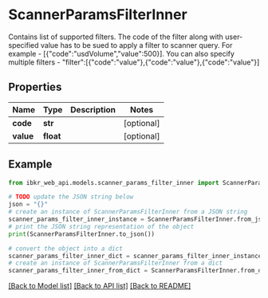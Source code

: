 # ScannerParamsFilterInner

Contains list of supported filters. The code of the filter along with user-specified value has to be sued to apply a filter to scanner query. For example - [{\"code\":\"usdVolume\",\"value\":500}]. You can also specify multiple filters - \"filter\":[{\"code\":\"value\"},{\"code\":\"value\"},{\"code\":\"value\"}]

## Properties

Name | Type | Description | Notes
------------ | ------------- | ------------- | -------------
**code** | **str** |  | [optional] 
**value** | **float** |  | [optional] 

## Example

```python
from ibkr_web_api.models.scanner_params_filter_inner import ScannerParamsFilterInner

# TODO update the JSON string below
json = "{}"
# create an instance of ScannerParamsFilterInner from a JSON string
scanner_params_filter_inner_instance = ScannerParamsFilterInner.from_json(json)
# print the JSON string representation of the object
print(ScannerParamsFilterInner.to_json())

# convert the object into a dict
scanner_params_filter_inner_dict = scanner_params_filter_inner_instance.to_dict()
# create an instance of ScannerParamsFilterInner from a dict
scanner_params_filter_inner_from_dict = ScannerParamsFilterInner.from_dict(scanner_params_filter_inner_dict)
```
[[Back to Model list]](../README.md#documentation-for-models) [[Back to API list]](../README.md#documentation-for-api-endpoints) [[Back to README]](../README.md)


